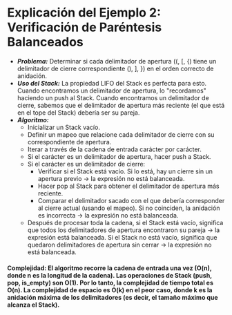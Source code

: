 # Explicación del Ejemplo 2: Verificación de Paréntesis Balanceados
+ ***Problema:*** Determinar si cada delimitador de apertura ((, [, {) tiene un delimitador de cierre correspondiente (), ], }) en el orden correcto de anidación.
+ ***Uso del Stack:*** La propiedad LIFO del Stack es perfecta para esto. Cuando encontramos un delimitador de apertura, lo "recordamos" haciendo un push al Stack. Cuando encontramos un delimitador de cierre, sabemos que el delimitador de apertura más reciente (el que está en el tope del Stack) debería ser su pareja.
+ ***Algoritmo:***
  + Inicializar un Stack vacío.
  + Definir un mapeo que relacione cada delimitador de cierre con su correspondiente de apertura.
  + Iterar a través de la cadena de entrada carácter por carácter.
  + Si el carácter es un delimitador de apertura, hacer push a Stack.
  + Si el carácter es un delimitador de cierre:
    + Verificar si el Stack está vacío. Si lo está, hay un cierre sin un apertura previo -> la expresión no está balanceada.
    + Hacer pop al Stack para obtener el delimitador de apertura más reciente.
    + Comparar el delimitador sacado con el que debería corresponder al cierre actual (usando el mapeo). Si no coinciden, la anidación es incorrecta -> la expresión no está balanceada.
  + Después de procesar toda la cadena, si el Stack está vacío, significa que todos los delimitadores de apertura encontraron su pareja -> la expresión está balanceada. Si el Stack no está vacío, significa que quedaron delimitadores de apertura sin cerrar -> la expresión no está balanceada.
#### Complejidad: El algoritmo recorre la cadena de entrada una vez (O(n), donde n es la longitud de la cadena). Las operaciones de Stack (push, pop, is_empty) son O(1). Por lo tanto, la complejidad de tiempo total es O(n). La complejidad de espacio es O(k) en el peor caso, donde k es la anidación máxima de los delimitadores (es decir, el tamaño máximo que alcanza el Stack).
